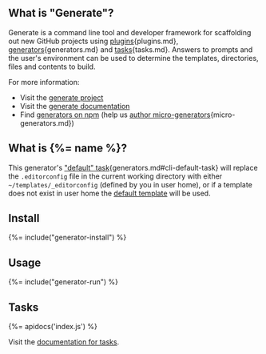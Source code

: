 ## What is "Generate"?

Generate is a command line tool and developer framework for scaffolding out new GitHub projects using [plugins][docs]{plugins.md}, [generators][docs]{generators.md} and [tasks][docs]{tasks.md}. Answers to prompts and the user's environment can be used to determine the templates, directories, files and contents to build. 

For more information:

- Visit the [generate project](https://github.com/generate/generate)
- Visit the [generate documentation][docs]
- Find [generators on npm](https://www.npmjs.com/browse/keyword/generate-generator) (help us [author micro-generators][docs]{micro-generators.md})

## What is {%= name %}?

This generator's ["default" task][docs]{generators.md#cli-default-task} will replace the `.editorconfig` file in the current working directory with either `~/templates/_editorconfig` (defined by you in user home), or if a template does not exist in user home the [default template](templates/_editorconfig) will be used.

## Install
{%= include("generator-install") %}

## Usage
{%= include("generator-run") %}

## Tasks
{%= apidocs('index.js') %}

Visit the [documentation for tasks](https://github.com/generate/generate/blob/master/docs/tasks.md).

[docs]: https://github.com/generate/generate/blob/master/docs/
